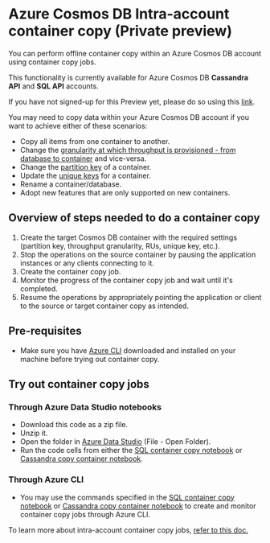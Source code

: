 # Azure Cosmos DB Intra-account container copy (Private preview)

You can perform offline container copy within an Azure Cosmos DB account using container copy jobs.

This functionality is currently available for Azure Cosmos DB **Cassandra API** and **SQL API** accounts.

If you have not signed-up for this Preview yet, please do so using this [link](https://forms.office.com/r/7t0HGtNvHp).

You may need to copy data within your Azure Cosmos DB account if you want to achieve either of these scenarios:

* Copy all items from one container to another.
* Change the [granularity at which throughput is provisioned - from database to container](https://docs.microsoft.com/azure/cosmos-db/set-throughput#set-throughput-on-a-database-and-a-container) and vice-versa.
* Change the [partition key](https://docs.microsoft.com/azure/cosmos-db/partitioning-overview#choose-partitionkey) of a container.
* Update the [unique keys](https://docs.microsoft.com/azure/cosmos-db/unique-keys) for a container.
* Rename a container/database.
* Adopt new features that are only supported on new containers.

## Overview of steps needed to do a container copy
1.	Create the target Cosmos DB container with the required settings (partition key, throughput granularity, RUs, unique key, etc.).
2. Stop the operations on the source container by pausing the application instances or any clients connecting to it.
3. Create the container copy job.
4. Monitor the progress of the container copy job and wait until it's completed.
4.	Resume the operations by appropriately pointing the application or client to the source or target container copy as intended.

## Pre-requisites

* Make sure you have [Azure CLI](https://docs.microsoft.com/en-us/cli/azure/install-azure-cli) downloaded and installed on your machine before trying out container copy.

## Try out container copy jobs

### Through Azure Data Studio notebooks 
* Download this code as a zip file.
* Unzip it.
* Open the folder in [Azure Data Studio](https://docs.microsoft.com/sql/azure-data-studio/download-azure-data-studio?view=sql-server-ver15) (File - Open Folder).
* Run the code cells from either the [SQL container copy notebook](./container-copy-sql.ipynb) or [Cassandra copy container  notebook](./container-copy-cassandra.ipynb).

### Through Azure CLI

* You may use the commands specified in the [SQL container copy notebook](./container-copy-sql.ipynb) or [Cassandra copy container  notebook](./container-copy-cassandra.ipynb) to create and monitor container copy jobs through Azure CLI.



To learn more about intra-account container copy jobs, [refer to this doc.](./IntraAccountContainerCopy-Details%26FAQs.md)